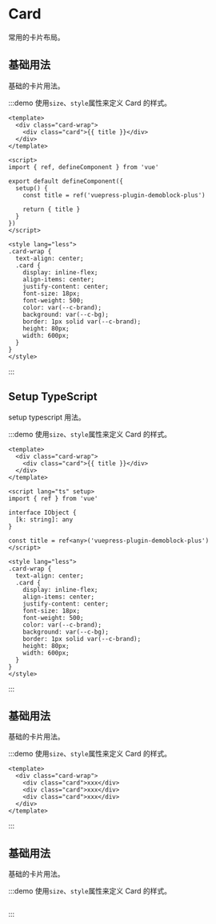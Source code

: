 # Card

常用的卡片布局。

## 基础用法

基础的卡片用法。

:::demo 使用`size`、`style`属性来定义 Card 的样式。

```vue
<template>
  <div class="card-wrap">
    <div class="card">{{ title }}</div>
  </div>
</template>

<script>
import { ref, defineComponent } from 'vue'

export default defineComponent({
  setup() {
    const title = ref('vuepress-plugin-demoblock-plus')

    return { title }
  }
})
</script>

<style lang="less">
.card-wrap {
  text-align: center;
  .card {
    display: inline-flex;
    align-items: center;
    justify-content: center;
    font-size: 18px;
    font-weight: 500;
    color: var(--c-brand);
    background: var(--c-bg);
    border: 1px solid var(--c-brand);
    height: 80px;
    width: 600px;
  }
}
</style>
```

:::


## Setup TypeScript

setup typescript 用法。

:::demo 使用`size`、`style`属性来定义 Card 的样式。

```vue
<template>
  <div class="card-wrap">
    <div class="card">{{ title }}</div>
  </div>
</template>

<script lang="ts" setup>
import { ref } from 'vue'

interface IObject {
  [k: string]: any
}

const title = ref<any>('vuepress-plugin-demoblock-plus')
</script>

<style lang="less">
.card-wrap {
  text-align: center;
  .card {
    display: inline-flex;
    align-items: center;
    justify-content: center;
    font-size: 18px;
    font-weight: 500;
    color: var(--c-brand);
    background: var(--c-bg);
    border: 1px solid var(--c-brand);
    height: 80px;
    width: 600px;
  }
}
</style>
```

:::

## 基础用法

基础的卡片用法。

:::demo 使用`size`、`style`属性来定义 Card 的样式。

```vue
<template>
  <div class="card-wrap">
    <div class="card">xxx</div>
    <div class="card">xxx</div>
    <div class="card">xxx</div>
  </div>
</template>
```
:::

## 基础用法

基础的卡片用法。

:::demo 使用`size`、`style`属性来定义 Card 的样式。

```vue
```
:::

